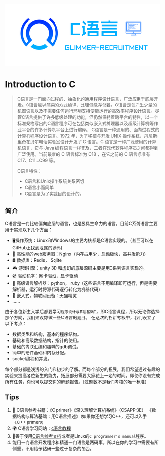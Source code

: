  ![](image/c.png)

# Introduction to C
> C语言是一门面向过程的、抽象化的通用程序设计语言，广泛应用于底层开发。C语言能以简易的方式编译、处理低级存储器。C语言是仅产生少量的机器语言以及不需要任何运行环境支持便能运行的高效率程序设计语言。尽管C语言提供了许多低级处理的功能，但仍然保持着跨平台的特性，以一个标准规格写出的C语言程序可在包括类似嵌入式处理器以及超级计算机等作业平台的许多计算机平台上进行编译。
> C语言是一种通用的、面向过程式的计算机程序设计语言。1972 年，为了移植与开发 UNIX 操作系统，丹尼斯·里奇在贝尔电话实验室设计开发了 C 语言。C 语言是一种广泛使用的计算机语言，它与 Java 编程语言一样普及，二者在现代软件程序员之间都得到广泛使用。当前最新的 C 语言标准为 C18 ，在它之前的 C 语言标准有 C17、C11...C99 等。
> 
> C语言特性：
> - C语言和Unix操作系统关系密切
> - C语言小而简单
> - C语言是为了实践目的设计的。


## 简介
C语言是一门比较偏向底层的语言，也是极具生命力的语言。目前C系列语言主要用于实现以下几个方面：

- 🖥️操作系统：Linux和Windows的主要内核都是C语言实现的。（甚至可以在GitHub上找到泄露的源码)
- 🤖    高性能的web服务器：Nginx（内存占用少，启动极快，高并发能力)
- 🛢️    数据库：Redis， Sqlite
- 🎮    游戏引擎：unity 3D 和虚幻的底层源码主要是用C系列语言实现的。
- 💿    驱动程序：网卡驱动，显卡驱动
- 💬    高级语言解析器：python， ruby（这些语言不用编译即可运行，但是需要解析器，运行时将源代码逐行转化为机器代码)
- 🧩    嵌入式，物联网设备：天猫精灵
- ……

由于各位新生入学后都要学习`程序设计与算法基础I`，即C语言课程，所以无论你选择那个方向，我们建议你做一些C语言的题目。
在这次的招新考核中，我们设立了以下考点：

- 数据类型和结构，基本的程序结构。
- 基础和高级数据结构，指针的使用。
- 基础的内联汇编和趣味的gdb调试。
- 简单的硬件基础和内存分配。
- socket编程和并发。

每个部分都是浅浅的入门和初步的了解。而每个部分的拓展，我们希望通过有趣的实验来提高各位新生的能力，拓展部分需要大家花上一定的时间。即使你没有完成所有任务，你也可以提交你的解题报告。（过题数不是我们考核的唯一标准）

## Tips

1. 📕    C语言参考书籍：《C primer》《深入理解计算机系统》（CSAPP:3E） 《数据结构与算法基础：用C语言描述》（如果你还想学习C++，还可以入手《C++ primer》)
2. 🌍    C语言学习网站：[c语言教程](https://www.runoob.com/cprogramming/c-tutorial.html)
3. 🐧善于使用[C语言参考文档](https://en.cppreference.com/w/c)或者是Linux的`C programmer's manual`程序。
4. 能用一门语言开发程序和精通一门语言是两码事，所以在你的学习中需要有所侧重，不用给予钻研一些过于复杂的东西。

